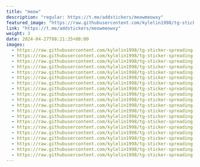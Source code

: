 ```yaml
---
title: "meow"
description: "regular: https://t.me/addstickers/meowmeowxy"
featured_image: "https://raw.githubusercontent.com/kylelin1998/tg-sticker-spreading-worldwide-images/main/img/61151120-263c-4e2e-a993-6d74961a6bbf.jpg"
link: "https://t.me/addstickers/meowmeowxy"
weight: 3
date: 2024-04-27T08:21:25+08:00
images:
  - https://raw.githubusercontent.com/kylelin1998/tg-sticker-spreading-worldwide-images/main/img/61151120-263c-4e2e-a993-6d74961a6bbf.jpg
  - https://raw.githubusercontent.com/kylelin1998/tg-sticker-spreading-worldwide-images/main/img/d9870501-e23e-4a00-8438-3303c2df132a.jpg
  - https://raw.githubusercontent.com/kylelin1998/tg-sticker-spreading-worldwide-images/main/img/4e568098-3855-496f-aefa-e490cfb97832.jpg
  - https://raw.githubusercontent.com/kylelin1998/tg-sticker-spreading-worldwide-images/main/img/14b514f7-9fc4-4ec5-8fff-c9efd0bce5ab.jpg
  - https://raw.githubusercontent.com/kylelin1998/tg-sticker-spreading-worldwide-images/main/img/dea9a7cf-fbcd-4885-a7b0-e72b8a193499.jpg
  - https://raw.githubusercontent.com/kylelin1998/tg-sticker-spreading-worldwide-images/main/img/2f3e3988-c1c9-415e-a29a-57e561e9daa4.jpg
  - https://raw.githubusercontent.com/kylelin1998/tg-sticker-spreading-worldwide-images/main/img/692b4ccd-eb6a-4c98-a61c-23f0ac0623c3.jpg
  - https://raw.githubusercontent.com/kylelin1998/tg-sticker-spreading-worldwide-images/main/img/3bba5295-60fb-4fb5-a9cd-6ba25c934304.jpg
  - https://raw.githubusercontent.com/kylelin1998/tg-sticker-spreading-worldwide-images/main/img/62e21d97-9792-44c5-ab5b-c40c40af2155.jpg
  - https://raw.githubusercontent.com/kylelin1998/tg-sticker-spreading-worldwide-images/main/img/f4563a15-13cb-4dcc-bdd5-abe16cdadcfe.jpg
  - https://raw.githubusercontent.com/kylelin1998/tg-sticker-spreading-worldwide-images/main/img/c9c056fa-f113-4327-a05b-09854daf3cc6.jpg
  - https://raw.githubusercontent.com/kylelin1998/tg-sticker-spreading-worldwide-images/main/img/632ad903-9bb3-4b13-8c27-f7e65107c616.jpg
  - https://raw.githubusercontent.com/kylelin1998/tg-sticker-spreading-worldwide-images/main/img/fdc64ed2-5a36-49e2-a1f4-1c06bbf9b554.jpg
  - https://raw.githubusercontent.com/kylelin1998/tg-sticker-spreading-worldwide-images/main/img/c5f44921-e770-457a-a1b8-05d4c45353fb.jpg
  - https://raw.githubusercontent.com/kylelin1998/tg-sticker-spreading-worldwide-images/main/img/fb728a43-50ec-4cf1-8bd1-d8c5daae3ffe.jpg
  - https://raw.githubusercontent.com/kylelin1998/tg-sticker-spreading-worldwide-images/main/img/8061d396-237c-45a5-97ea-430a0c08193a.jpg
  - https://raw.githubusercontent.com/kylelin1998/tg-sticker-spreading-worldwide-images/main/img/52188380-75e6-4e25-be0b-b70ccef8dd7b.jpg
  - https://raw.githubusercontent.com/kylelin1998/tg-sticker-spreading-worldwide-images/main/img/2dfdaa87-2997-42ba-9b1f-0dca8112d6d3.jpg
  - https://raw.githubusercontent.com/kylelin1998/tg-sticker-spreading-worldwide-images/main/img/bd2fc8b8-664d-4a08-b3de-d5731d861968.jpg
  - https://raw.githubusercontent.com/kylelin1998/tg-sticker-spreading-worldwide-images/main/img/74b37c45-9853-4920-a078-baa78621957e.jpg
---
```

